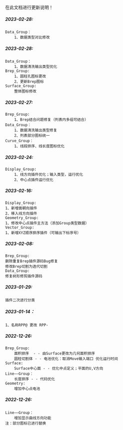 在此文档进行更新说明！
##### 2023-02-28:
    Data_Group：
        1、数据类型对比修改

##### 2023-02-28:
    
    Data_Group：
        1、数据清洗输出类型优化
    Brep_Group:
        1、圆柱孔图标更改
        2、更新Brep图标
    Surface_Group:
        整体图标修改

##### 2023-02-27:

    Brep_Group:
        1、Brep结合问题修复（列表内多组可结合）
    Data_Group：
        1、数据清洗输出类型修复
        2、列表部分图标统一
    Curve_Group：
        1、线段排序、线长度图标优化

##### 2023-02-24:

    Display_Group:
        1、线方向插件优化；输入类型，运行优化
        2、中心点插件运行优化

##### 2023-02-16:

    Display_Group:
    1、新增面朝向插件
    2、移入线方向插件
    Geometry_Group: 
    1、修改中心点插件主方法（添加Group类型数据）
    Vector_Group:
    1、新增XYZ顺序排序插件（可输出下标序号）

##### 2023-02-08:

    Brep_Group: 
    删除重复Brep插件源码Bug修复
    修改Brep切割为迭代切割
    Data_Group:
    修复树形修剪插件源码

##### 2023-01-29:

```
插件二次进行分类
```

##### 2023-01-14：

```
1、名称RPP@ 更改 RPP-
```

##### 2022-12-26:

    Brep_Group: 
        面积排序  - - 由Surface更改为几何面积排序
        圆柱切割体 - - 电池优化：取消Move输入端口 优化运行时间
    Surface:
        Surface中心面 - - 优化中点定义；平面的U,V方向
    Line——Group：
        长度排序 - - 代码优化
    Geometry: 
        增加中心点电池

##### 2022-12-26:

    Line——Group：
        增加显示曲线方向功能
    注：部分图标已进行替换